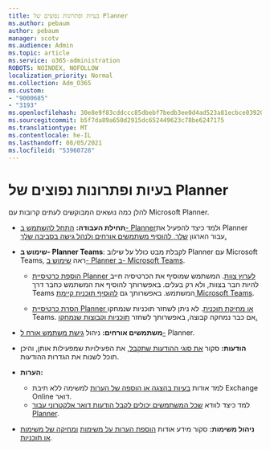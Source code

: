 ```yaml
---
title: בעיות ופתרונות נפוצים של Planner
ms.author: pebaum
author: pebaum
manager: scotv
ms.audience: Admin
ms.topic: article
ms.service: o365-administration
ROBOTS: NOINDEX, NOFOLLOW
localization_priority: Normal
ms.collection: Adm_O365
ms.custom:
- "9000685"
- "3193"
ms.openlocfilehash: 30e8e9f83cddccc85dbebf7bedb3ee0d4ad523a81ecbce039208c400f7c87a8b
ms.sourcegitcommit: b5f7da89a650d2915dc652449623c78be6247175
ms.translationtype: MT
ms.contentlocale: he-IL
ms.lasthandoff: 08/05/2021
ms.locfileid: "53960728"
---
```

# <a name="planner-common-issues-and-resolutions"></a>בעיות ופתרונות נפוצים של Planner

להלן כמה נושאים המבוקשים לעתים קרובות עם Microsoft Planner.
 
- **תחילת העבודה:** [התחל להשתמש ב- Planner](https://support.office.com/article/microsoft-planner-help-4a9a13c6-3adf-4a60-a6fc-15c0b15e16fc)ולמד כיצד להפעיל את Planner עבור הארגון [שלך, להוסיף משתמשים אורחים ולנהל גישה בסביבה שלך.](https://docs.microsoft.com/office365/planner/planner-for-admins)

- **שימוש ב- Planner Teams**: לקבלת מבט כולל על שילוב Planner עם Microsoft Teams, ראה [שימוש ב- Planner ב- Microsoft Teams](https://support.office.com/article/62798a9f-e8f7-4722-a700-27dd28a06ee0).

     - [הוספת כרטיסיית Planner לערוץ צוות](https://support.office.com/article/62798a9f-e8f7-4722-a700-27dd28a06ee0#bkmk_addaplannertabtoateamchannel). המשתמש שמוסיף את הכרטיסיה חייב להיות חבר בצוות, ולא רק בעלים. באפשרותך להוסיף את המשתמש כחבר דרך Teams המשתמש. באפשרותך גם [להוסיף תוכנית קיימת Microsoft Teams](https://techcommunity.microsoft.com/t5/Planner-Blog/Bringing-a-Plan-into-Microsoft-Teams/ba-p/57463).

    - [הסרת כרטיסיית Planner או מחיקת תוכנית](https://support.office.com/article/62798a9f-e8f7-4722-a700-27dd28a06ee0#bkmk_removeaplannertabordeleteaplan). לא ניתן לשחזר תוכניות שנמחקו Teams. אם כבר נמחקה קבוצה, באפשרותך לשחזר [תוכניות וקבוצות שנמחקו.](https://techcommunity.microsoft.com/t5/planner-blog/microsoft-planner-now-you-can-recover-deleted-plans-and-groups/ba-p/362242
)
 
- **משתמשים אורחים:** ניהול [גישת משתמש אורח ל-](https://support.office.com/article/guest-access-in-microsoft-planner-cc5d7f96-dced-4da4-ab62-08c72d9759c6) Planner.
 
- **הודעות:** סקור [את סוגי ההודעות שתקבל](https://support.office.com/article/stay-on-top-of-tasks-and-plans-with-email-and-notifications-cce223d6-b0ae-43cf-a080-266e2414a859), את הפעילויות שמפעילות אותן, והיכן תוכל לשנות את הגדרות ההודעות.
 
- **הערות:** 
   - למד אודות [בעיות בהצגה או הוספה של הערות](https://docs.microsoft.com/office365/planner/planner-for-admins#can-people-in-my-organization-use-planner-if-they-dont-have-an-exchange-online-mailbox) למשימה ללא תיבת Exchange Online דואר.
   - למד כיצד לוודא [שכל המשתמשים יכולים לקבל הודעות דואר אלקטרוני עבור Planner](https://docs.microsoft.com/office365/planner/planner-for-admins#how-do-i-make-sure-all-my-users-can-get-emails-forplanner).

- **ניהול משימות:** סקור מידע אודות [הוספת הערות על משימות](https://support.office.com/article/comment-on-tasks-in-microsoft-planner-fd4aedde-7785-4cd0-96ee-122fbc9140e1) [ומחיקה של משימות או תוכניות](https://support.office.com/article/delete-a-task-or-plan-39e10e78-13f0-446d-94cd-9e562648497a).

